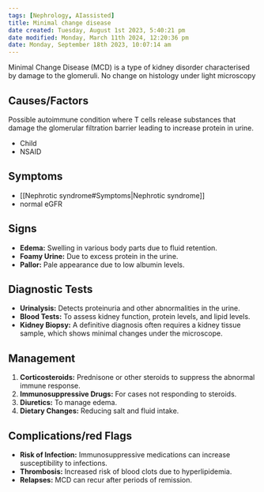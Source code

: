 ```yaml
---
tags: [Nephrology, AIassisted]
title: Minimal change disease
date created: Tuesday, August 1st 2023, 5:40:21 pm
date modified: Monday, March 11th 2024, 12:20:36 pm
date: Monday, September 18th 2023, 10:07:14 am
---
```


Minimal Change Disease (MCD) is a type of kidney disorder characterised by damage to the glomeruli. No change on histology under light microscopy 

## Causes/Factors

Possible autoimmune condition where T cells release substances that damage the glomerular filtration barrier leading to increase protein in urine.
- Child
- NSAID

## Symptoms

- [[Nephrotic syndrome#Symptoms|Nephrotic syndrome]]
- normal eGFR

## Signs

- **Edema:** Swelling in various body parts due to fluid retention.
- **Foamy Urine:** Due to excess protein in the urine.
- **Pallor:** Pale appearance due to low albumin levels.

## Diagnostic Tests

- **Urinalysis:** Detects proteinuria and other abnormalities in the urine.
- **Blood Tests:** To assess kidney function, protein levels, and lipid levels.
- **Kidney Biopsy:** A definitive diagnosis often requires a kidney tissue sample, which shows minimal changes under the microscope.

## Management

1. **Corticosteroids:** Prednisone or other steroids to suppress the abnormal immune response.
2. **Immunosuppressive Drugs:** For cases not responding to steroids.
3. **Diuretics:** To manage edema.
4. **Dietary Changes:** Reducing salt and fluid intake.

## Complications/red Flags

- **Risk of Infection:** Immunosuppressive medications can increase susceptibility to infections.
- **Thrombosis:** Increased risk of blood clots due to hyperlipidemia.
- **Relapses:** MCD can recur after periods of remission.
